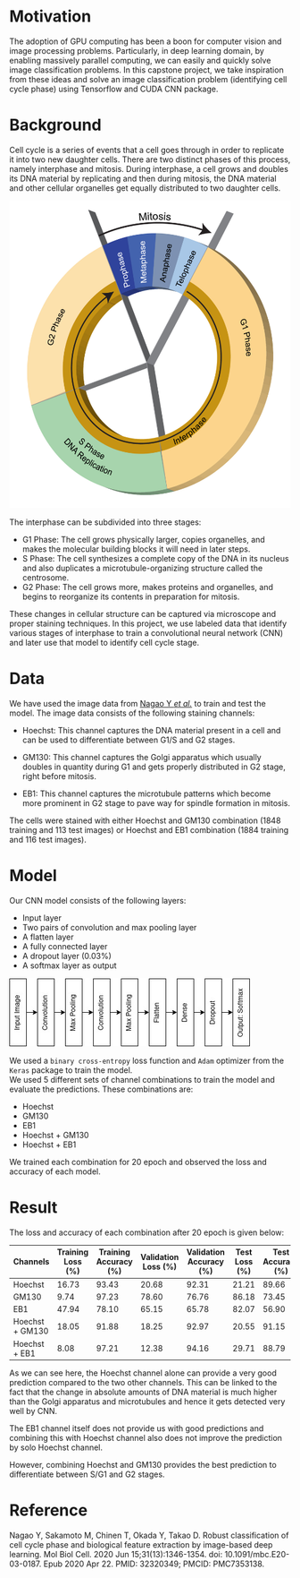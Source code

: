 # Motivation 

The adoption of GPU computing has been a boon for computer vision and image processing problems. Particularly, in deep learning domain, by enabling massively parallel computing, we can easily and quickly solve image classification problems. In this capstone project, we take inspiration from these ideas and solve an image classification problem (identifying cell cycle phase) using Tensorflow and CUDA CNN package. 

 

# Background 

Cell cycle is a series of events that a cell goes through in order to replicate it into two new daughter cells. There are two distinct phases of this process, namely interphase and mitosis. During interphase, a cell grows and doubles its DNA material by replicating and then during mitosis, the DNA material and other cellular organelles get equally distributed to two daughter cells.  

![](docs/cell_cycle.jpg)

The interphase can be subdivided into three stages: 

* G1 Phase: The cell grows physically larger, copies organelles, and makes the molecular building blocks it will need in later steps. 
* S Phase: The cell synthesizes a complete copy of the DNA in its nucleus and also duplicates a microtubule-organizing structure called the centrosome. 
 * G2 Phase: The cell grows more, makes proteins and organelles, and begins to reorganize its contents in preparation for mitosis. 

 
These changes in cellular structure can be captured via microscope and proper staining techniques. In this project, we use labeled data that identify various stages of interphase to train a convolutional neural network (CNN) and later use that model to identify cell cycle stage.  

 

# Data 

We have used the image data from [Nagao Y _et al._](https://www.ncbi.nlm.nih.gov/pmc/articles/PMC7353138/) to train and test the model. The image data consists of the following staining channels: 

* Hoechst: This channel captures the DNA material present in a cell and can be used to differentiate between G1/S and G2 stages. 

* GM130: This channel captures the Golgi apparatus which usually doubles in quantity during G1 and gets properly distributed in G2 stage, right before mitosis. 

* EB1: This channel captures the microtubule patterns which become more prominent in G2 stage to pave way for spindle formation in mitosis.  

The cells were stained with either Hoechst and GM130 combination (1848 training and 113 test images) or Hoechst and EB1 combination (1884 training and 116 test images). 

 

# Model 

Our CNN model consists of the following layers: 
* Input layer 
* Two pairs of convolution and max pooling layer 
* A flatten layer 
* A fully connected layer 
* A dropout layer (0.03%) 
* A softmax layer as output 

![](docs/cnn_arch.jpg)

We used a `binary cross-entropy` loss function and `Adam` optimizer from the `Keras` package to train the model.  
We used 5 different sets of channel combinations to train the model and evaluate the predictions. These combinations are: 
* Hoechst  
* GM130 
* EB1 
* Hoechst + GM130 
* Hoechst + EB1 

We trained each combination for 20 epoch and observed the loss and accuracy of each model.  

# Result 

The loss and accuracy of each combination after 20 epoch is given below: 

| Channels        | Training Loss (%) | Training Accuracy (%) | Validation Loss (%) | Validation Accuracy (%) | Test Loss (%) | Test Accuracy (%) | 
|-----------------|-------------------|-----------------------|---------------------|-------------------------|---------------|-------------------|
| Hoechst         |             16.73 |                 93.43 |               20.68 |                   92.31 |         21.21 |             89.66 | 
| GM130           |              9.74 |                 97.23 |               78.60 |                   76.76 |         86.18 |             73.45 |
| EB1             |             47.94 |                 78.10 |               65.15 |                   65.78 |         82.07 |             56.90 |
| Hoechst + GM130 |             18.05 |                 91.88 |               18.25 |                   92.97 |         20.55 |             91.15 |
| Hoechst + EB1   |              8.08 |                 97.21 |               12.38 |                   94.16 |         29.71 |             88.79 |


As we can see here, the Hoechst channel alone can provide a very good prediction compared to the two other channels. This can be linked to the fact that the change in absolute amounts of DNA material is much higher than the Golgi apparatus and microtubules and hence it gets detected very well by CNN.  

The EB1 channel itself does not provide us with good predictions and combining this with Hoechst channel also does not improve the prediction by solo Hoechst channel.  

However, combining Hoechst and GM130 provides the best prediction to differentiate between S/G1 and G2 stages. 

 

# Reference 

Nagao Y, Sakamoto M, Chinen T, Okada Y, Takao D. Robust classification of cell cycle phase and biological feature extraction by image-based deep learning. Mol Biol Cell. 2020 Jun 15;31(13):1346-1354. doi: 10.1091/mbc.E20-03-0187. Epub 2020 Apr 22. PMID: 32320349; PMCID: PMC7353138. 

 

 